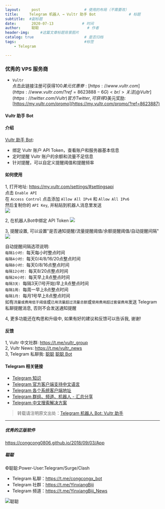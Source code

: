 ```yaml
---
layout:     post                    # 使用的布局（不需要改）
title:     Telegram 机器人 → Vultr 助手 Bot               # 标题 
subtitle:  #副标题
date:       2020-07-13             # 时间
author:     聪聪                      # 作者
header-img:     #这篇文章标题背景图片
catalog: true                       # 是否归档
tags:                               #标签
    - Telegram

---
```


### 优秀的 VPS 服务商
* `Vultr` 
<br/>点击此链接注册可获得$100美元优惠劵: [https://www.vultr.com](https://www.vultr.com/?ref=8623888-6G)
<br/>关注[@Vultr](https://twitter.com/Vultr)官方Twitter,可获得$3美元奖励: [https://my.vultr.com/promo](https://my.vultr.com/promo/?ref=8623887)

#### Vultr 助手 Bot

#### 介绍
[Vultr 助手 Bot](https://t.me/vultr_helper_bot): 
- 绑定 Vultr 账户 API Token，查看账户和服务器基本信息
- 定时提醒 Vultr 账户的余额和流量不足信息
- 针对提醒，可以自定义提醒阈值和提醒频率

#### 如何使用
1, 打开地址: <https://my.vultr.com/settings/#settingsapi><br/>
点击 `Enable API`<br/>
在 `Access Control` 点击添加 `Allow All IPv4` 和 `Allow All IPv6`<br/>
然后复制你的 `API Key`, 并粘贴到机器人消息里发送</br>
![](https://i.v2ex.co/FGCGA0AN.png)

2, 在机器人Bot中绑定 API Token
![](https://i.v2ex.co/U42nR528.jpeg)

3, 提醒设置, 可以设置"是否通知提醒/流量提醒阈值/余额提醒阈值/自动提醒间隔"
![](https://i.v2ex.co/B83qfEkJ.jpeg)

自动提醒间隔选项说明: <br/>
`每隔1小时: `每天每小时整点时间<br/>
`每隔4小时: `每天0/4/8/16/20点整点时间<br/>
`每隔8小时: `每天0/8/16点整点时间<br/>
`每隔12小时: `每天8/20点整点时间<br/>
`每隔24小时: `每天早上8点整点时间<br/>
`每隔3天: `每隔3天(1号开始)早上8点整点时间<br/>
`每隔1周: `每周一早上8点整点时间<br/>
`每隔1月: `每月1号早上8点整点时间<br/>
如有`流量或费用低于阈值`或`已用流量超过流量总额`或`使用费用超过套餐费用`发送 Telegram 私聊提醒消息, 否则不会发送通知提醒

4, 更多功能还在构思和升级中, 如果有好的建议和反馈可以告诉我, 谢谢!

#### 反馈
1, Vultr 中文社群: <https://t.me/vultr_group><br/>
2, Vultr News: <https://t.me/vultr_news><br/>
3, Telegram 私聊我: [聪聪](https://t.me/congcong) [聪聪 Bot](https://t.me/congcongx_bot)


#### Telegram 相关链接
* [Telegram 知识](https://congcong0806.github.io/2019/04/11/Telegram)
* [Telegram 官方客户端支持中文语言](https://congcong0806.github.io/2019/02/21/Telegram)
* [Telegram 各个系统客户端地址](https://congcong0806.github.io/2019/01/08/Telegram)
* [Telegram 群组、频道、机器人 - 汇总分享](https://congcong0806.github.io/2018/04/24/Telegram)
* [Telegram 中文搜索解决方案](https://congcong0806.github.io/2019/11/04/TelegramSearch)

> 转载请注明原文出处：[Telegram 机器人 Bot: Vultr 助手](https://congcong0806.github.io/2020/07/13/Vultr)

- - - -

##### 优秀的正版软件
<https://congcong0806.github.io/2018/09/03/App>

##### 聪聪
&copy;聪聪:Power-User:Telegram/Surge/Clash

* Telegram 私聊：<https://t.me/congcongx_bot>
* Telegram 社群：<https://t.me/YinxiangBiji>
* Telegram 频道：<https://t.me/YinxiangBiji_News>

![聪聪](https://i.v2ex.co/3wc207g5.png)
